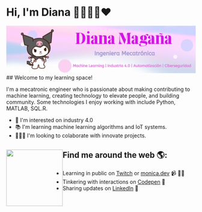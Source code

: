 
# Hi, I'm Diana 👋👩🏽‍💻❤️

<img src="https://github.com/dancode42/dancode42/blob/main/Images/Pink%20Light%20Leak%20Gradient%20LinkedIn%20Banner.png" alt="a">
## Welcome to my learning space!

I'm a mecatronic engineer who is passionate about making contributing to machine learning, creating technology to elevate people, and building community. Some technologies I enjoy working with include Python, MATLAB, SQL.R.
- 🤖 I'm interested on industry 4.0
- 📚 I'm learning machine learning algorithms and IoT systems.
- 🕵🏽‍♀️ I'm looking to colaborate with innovate projects.



## Find me around the web 🌎: <a href="https://github.com/sponsors/M0nica"><img align="left" width="150" height="150" src="https://github.com/M0nica/M0nica/blob/main/octomonica/m0nica-octocat-rotating.gif?raw=true"></a>
- Learning in public on <a href="https://www.twitch.tv/blacktechdiva">Twitch</a> or <a href="https://www.monica.dev">monica.dev</a> 📹 ✍🏾
- Tinkering with interactions on <a href="https://codepen.io/m0nica"> Codepen</a> 🏓
- Sharing updates on <a href="https://www.linkedin.com/in/monicampowell/">LinkedIn</a> 💼
